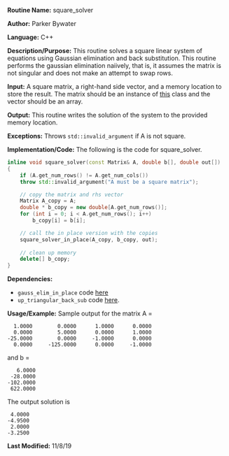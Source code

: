 **Routine Name:** square_solver   

**Author:** Parker Bywater

**Language:** C++

**Description/Purpose:** This routine solves a square linear system of equations using Gaussian elimination and 
back substitution. This routine performs the gaussian elimination naiively, that is, it assumes the matrix is not singular 
and does not make an attempt to swap rows.  

**Input:** A square matrix, a right-hand side vector, and a memory location to store the result. The
matrix should be an instance of [this](../src/Matrix.cpp) class and the vector should be an array.
 
**Output:** This routine writes the solution of the system to the provided memory location. 

**Exceptions:** Throws `std::invalid_argument` if A is not square. 

**Implementation/Code:** The following is the code for square_solver.
```C++  
inline void square_solver(const Matrix& A, double b[], double out[]) 
{
    if (A.get_num_rows() != A.get_num_cols())
	throw std::invalid_argument("A must be a square matrix");

    // copy the matrix and rhs vector
    Matrix A_copy = A; 
    double * b_copy = new double[A.get_num_rows()];
    for (int i = 0; i < A.get_num_rows(); i++)
        b_copy[i] = b[i];

    // call the in place version with the copies
    square_solver_in_place(A_copy, b_copy, out);
    
    // clean up memory 
    delete[] b_copy; 
}
```

**Dependencies:** 
* `gauss_elim_in_place` code [here](../src/gauss_elim_in_place.md)
* `up_triangular_back_sub` code [here](../src/up_triangular_back_sub.md). 

**Usage/Example:** Sample output for the matrix A = 

      1.0000	    0.0000	    1.0000	    0.0000	
      0.0000	    5.0000	    0.0000	    1.0000	
    -25.0000	    0.0000	   -1.0000	    0.0000	
      0.0000	 -125.0000	    0.0000	   -1.0000	

and b = 

       6.0000
     -28.0000
    -102.0000
     622.0000

The output solution is 

     4.0000
    -4.9500
     2.0000
    -3.2500

**Last Modified:** 11/8/19
